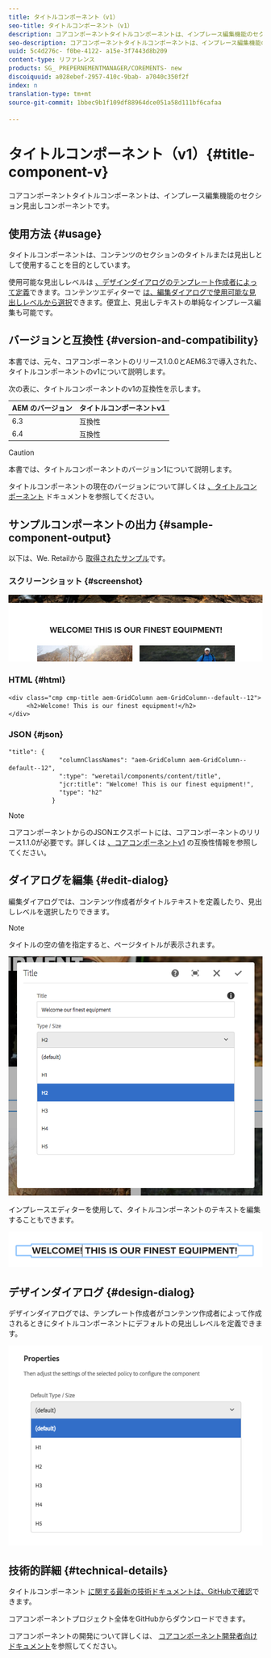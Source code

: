 ```yaml
---
title: タイトルコンポーネント（v1）
seo-title: タイトルコンポーネント（v1）
description: コアコンポーネントタイトルコンポーネントは、インプレース編集機能のセクション見出しコンポーネントです。
seo-description: コアコンポーネントタイトルコンポーネントは、インプレース編集機能のセクション見出しコンポーネントです。
uuid: 5c4d276c- f0be-4122- a15e-3f7443d8b209
content-type: リファレンス
products: SG_ PREPERNEMENTMANAGER/COREMENTS- new
discoiquuid: a028ebef-2957-410c-9bab- a7040c350f2f
index: n
translation-type: tm+mt
source-git-commit: 1bbec9b1f109df88964dce051a58d111bf6cafaa

---
```



# タイトルコンポーネント（v1）{#title-component-v}

コアコンポーネントタイトルコンポーネントは、インプレース編集機能のセクション見出しコンポーネントです。

## 使用方法 {#usage}

タイトルコンポーネントは、コンテンツのセクションのタイトルまたは見出しとして使用することを目的としています。

使用可能な見出しレベルは [、デザインダイアログのテンプレート作成者によって定義](title-v1.md#main-pars_title_1995166862)できます。コンテンツエディターで [は、編集ダイアログで使用可能な見出しレベルから選択](title-v1.md#main-pars_title)できます。便宜上、見出しテキストの単純なインプレース編集も可能です。

## バージョンと互換性 {#version-and-compatibility}

本書では、元々、コアコンポーネントのリリース1.0.0とAEM6.3で導入された、タイトルコンポーネントのv1について説明します。

次の表に、タイトルコンポーネントのv1の互換性を示します。

| AEM のバージョン | タイトルコンポーネントv1 |
|--- |--- |
| 6.3 | 互換性 |
| 6.4 | 互換性 |

>[!CAUTION]
>
>本書では、タイトルコンポーネントのバージョン1について説明します。
>
>タイトルコンポーネントの現在のバージョンについて詳しくは [、タイトルコンポーネント](title.md) ドキュメントを参照してください。

## サンプルコンポーネントの出力 {#sample-component-output}

以下は、We. Retailから [取得されたサンプル](https://helpx.adobe.com/experience-manager/6-4/sites/developing/using/we-retail.html)です。

### スクリーンショット {#screenshot}

![](assets/chlimage_1-36.png)

### HTML {#html}

```
<div class="cmp cmp-title aem-GridColumn aem-GridColumn--default--12">
     <h2>Welcome! This is our finest equipment!</h2>
</div>
```

### JSON {#json}

```
"title": {
              "columnClassNames": "aem-GridColumn aem-GridColumn--default--12",
              ":type": "weretail/components/content/title",
              "jcr:title": "Welcome! This is our finest equipment!",
              "type": "h2"
            }
```

>[!NOTE]
>
>コアコンポーネントからのJSONエクスポートには、コアコンポーネントのリリース1.1.0が必要です。詳しくは [、コアコンポーネントv1](versions.md#main-pars_title_236368006) の互換性情報を参照してください。

## ダイアログを編集 {#edit-dialog}

編集ダイアログでは、コンテンツ作成者がタイトルテキストを定義したり、見出しレベルを選択したりできます。

>[!NOTE]
>
>タイトルの空の値を指定すると、ページタイトルが表示されます。

![](assets/chlimage_1-91.png)

インプレースエディターを使用して、タイトルコンポーネントのテキストを編集することもできます。

![](assets/chlimage_1-37.png)

## デザインダイアログ {#design-dialog}

デザインダイアログでは、テンプレート作成者がコンテンツ作成者によって作成されるときにタイトルコンポーネントにデフォルトの見出しレベルを定義できます。

![](assets/chlimage_1-92.png)

## 技術的詳細 {#technical-details}

タイトルコンポーネント [に関する最新の技術ドキュメントは、GitHubで確認](https://github.com/adobe/aem-core-wcm-components/tree/master/content/src/content/jcr_root/apps/core/wcm/components/title/v1/title)できます。

コアコンポーネントプロジェクト全体をGitHubからダウンロードできます。

コアコンポーネントの開発について詳しくは、 [コアコンポーネント開発者向けドキュメント](developing.md)を参照してください。
